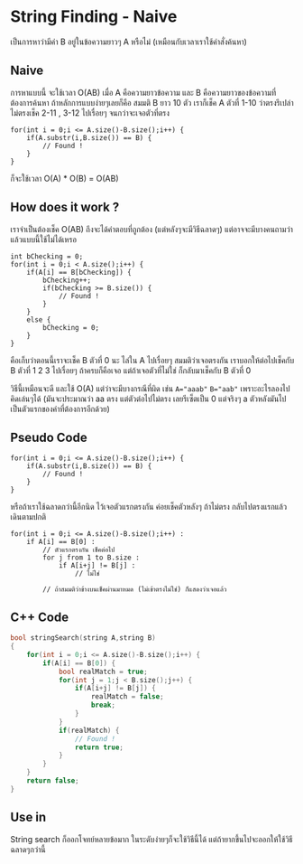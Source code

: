 String Finding - Naive
=======
เป็นการหาว่ามีคำ B อยู่ในข้อความยาวๆ A หรือไม่ (เหมือนกับเวลาเราใช้คำสั่งค้นหา)

Naive
--------
การหาแบบนี้ จะใช้เวลา O(AB) เมื่อ A คือความยาวข้อความ และ B คือความยาวของข้อความที่ต้องการค้นหา ถ้าหลักการแบบง่ายๆเลยก็คือ สมมติ B ยาว 10 ตัว เราก็เช็ค A ตัวที่ 1-10 ว่าตรงรึเปล่า ไม่ตรงเช็ค 2-11 , 3-12 ไปเรื่อยๆ จนกว่าจะเจอตัวที่ตรง

```
for(int i = 0;i <= A.size()-B.size();i++) {
	if(A.substr(i,B.size()) == B) {
    	// Found !
    }
}
```

ก็จะใช้เวลา O(A) * O(B) = O(AB)

How does it work ?
------------------
เราจำเป็นต้องเช็ค O(AB) ถึงจะได้คำตอบที่ถูกต้อง (แต่หลังๆจะมีวิธีฉลาดๆ) แต่อาจจะมีบางคนถามว่า แล้วแบบนี้ใช้ไม่ได้เหรอ 
```
int bChecking = 0;
for(int i = 0;i < A.size();i++) {
	if(A[i] == B[bChecking]) {
    	bChecking++;
        if(bChecking >= B.size()) {
        	// Found !
        }
    }
    else {
    	bChecking = 0;
    }
}
```

คือเก็บว่าตอนนี้เราจะเช็ค B ตัวที่ 0 นะ ไล่ใน A ไปเรื่อยๆ สมมติว่าเจอตรงกัน เราบอกให้ต่อไปเช็คกับ B ตัวที่ 1 2 3 ไปเรื่อยๆ ถ้าครบก็คือเจอ แต่ถ้าเจอตัวที่ไม่ใช่ ก็กลับมาเช็คกับ B ตัวที่ 0

วิธีนี้เหมือนจะดี และใช้ O(A) แต่ว่าจะมีบางกรณีที่ผิด เช่น `A="aaab"` `B="aab"` เพราะอะไรลองไปคิดเล่นๆได้ (มันจะประมาณว่า aa ตรง แต่ตัวต่อไปไม่ตรง เลยรีเซ็ตเป็น 0 แต่จริงๆ a ตัวหลังมันไปเป็นตัวแรกของคำที่ต้องการอีกด้วย)

Pseudo Code
-----------
```
for(int i = 0;i <= A.size()-B.size();i++) {
	if(A.substr(i,B.size()) == B) {
    	// Found !
    }
}
```

หรือถ้าเราใช้ฉลาดกว่านี้อีกนิด ไว้เจอตัวแรกตรงกัน ค่อยเช็คตัวหลังๆ ถ้าไม่ตรง กลับไปตรงแรกแล้วเดินตามปกติ
```
for(int i = 0;i <= A.size()-B.size();i++) :
	if A[i] == B[0] :
    	// ตัวแรกตรงกัน เช็คต่อไป
        for j from 1 to B.size :
        	if A[i+j] != B[j] :
            	// ไม่ใช่
                
        // ถ้าสมมติว่าข้างบนเช็คผ่านมาหมด (ไม่เข้าตรงไม่ใช่) ก็แสดงว่าเจอแล้ว
```
C++ Code
--------
```cpp
bool stringSearch(string A,string B)
{
	for(int i = 0;i <= A.size()-B.size();i++) {
        if(A[i] == B[0]) {
            bool realMatch = true;
            for(int j = 1;j < B.size();j++) {
                if(A[i+j] != B[j]) {
                    realMatch = false;
                    break;
                }
            }
            if(realMatch) {
                // Found !
                return true;
            }
        }
    }
    return false;
}
```

Use in
------

String search ก็ออกโจทย์หลายข้อมาก ในระดับง่ายๆก็จะใช้วิธีนี้ได้ แต่ถ้ายากขึ้นไปจะออกให้ใช้วิธีฉลาดๆกว่านี้
